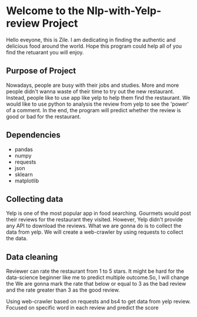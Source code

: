 # Welcome to the Nlp-with-Yelp-review Project
Hello eveyone, this is Zile. I am dedicating in finding the authentic and delicious food around the world. Hope this program could help all of you find the retuarant you will enjoy.

## Purpose of Project
Nowadays, people are busy with their jobs and studies. More and more people didn't wanna waste of their time to try out the new restaurant. Instead, people like to use app like yelp to help them find the restaurant. We would like to use python to analysis the review from yelp to see the 'power' of a comment. In the end, the program will predict whether the review is good or bad for the restaurant. 
## Dependencies
- pandas
- numpy
- requests
- json
- sklearn
- matplotlib
## Collecting data
Yelp is one of the most popular app in food searching. Gourmets would post their reviews for the restaurant they visited. However, Yelp didn't provide any API to download the reviews. What we are gonna do is to collect the data from yelp. We will create a web-crawler by using requests to collect the data.


## Data cleaning
Reviewer can rate the restaurant from 1 to 5 stars. It might be hard for the data-science beginner like me to predict multiple outcome.So, I will change the  We are gonna mark the rate that below or equal to 3 as the bad review and the rate greater than 3 as the good review.

Using web-crawler based on requests and bs4 to get data from yelp review. Focused on specific word in each review and predict the score 
